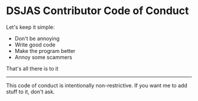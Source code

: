 # DSJAS Contributor Code of Conduct

Let's keep it simple:

* Don't be annoying
* Write good code
* Make the program better
* Annoy some scammers

That's all there is to it

---
This code of conduct is intentionally non-restrictive. If you want me to add stuff to it, don't ask.

